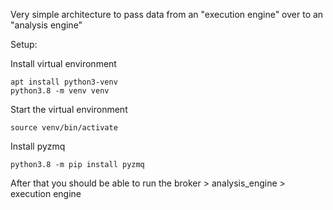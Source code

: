 Very simple architecture to pass data from an "execution engine" over to an "analysis engine"

Setup:

Install virtual environment
```
apt install python3-venv
python3.8 -m venv venv
```
Start the virtual environment
```
source venv/bin/activate
```
Install pyzmq
```
python3.8 -m pip install pyzmq
```

After that you should be able to run the broker > analysis_engine > execution engine
